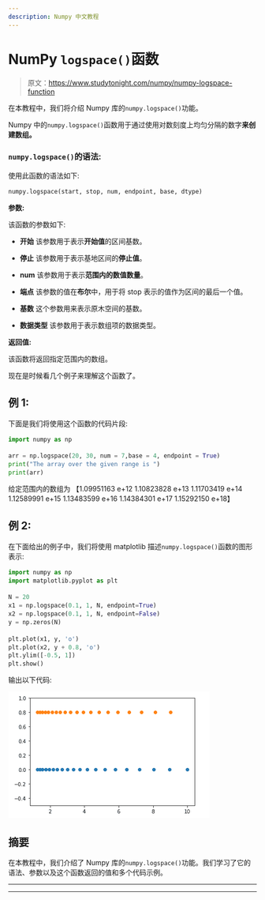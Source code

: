 ```yaml
---
description: Numpy 中文教程
---
```


# NumPy `logspace()`函数

> 原文：<https://www.studytonight.com/numpy/numpy-logspace-function>

在本教程中，我们将介绍 Numpy 库的`numpy.logspace()`功能。

Numpy 中的`numpy.logspace()`函数用于通过使用对数刻度上均匀分隔的数字**来创建数组。**

### `numpy.logspace()`的语法:

使用此函数的语法如下:

```py
numpy.logspace(start, stop, num, endpoint, base, dtype) 
```

**参数:**

该函数的参数如下:

*   **开始**
    该参数用于表示**开始值**的区间基数。

*   **停止**
    该参数用于表示基地区间的**停止值**。

*   **num**
    该参数用于表示**范围内的数值数量**。

*   **端点**
    该参数的值在**布尔**中，用于将 stop 表示的值作为区间的最后一个值。

*   **基数**
    这个参数用来表示原木空间的基数。

*   **数据类型**
    该参数用于表示数组项的数据类型。

**返回值:**

该函数将返回指定范围内的数组。

现在是时候看几个例子来理解这个函数了。

## 例 1:

下面是我们将使用这个函数的代码片段:

```py
import numpy as np  

arr = np.logspace(20, 30, num = 7,base = 4, endpoint = True)  
print("The array over the given range is ")
print(arr)
```

给定范围内的数组为
【1.09951163 e+12 1.10823828 e+13 1.11703419 e+14 1.12589991 e+15
1.13483599 e+16 1.14384301 e+17 1.15292150 e+18】

## 例 2:

在下面给出的例子中，我们将使用 matplotlib 描述`numpy.logspace()`函数的图形表示:

```py
import numpy as np
import matplotlib.pyplot as plt

N = 20
x1 = np.logspace(0.1, 1, N, endpoint=True)
x2 = np.logspace(0.1, 1, N, endpoint=False)
y = np.zeros(N)

plt.plot(x1, y, 'o')
plt.plot(x2, y + 0.8, 'o')
plt.ylim([-0.5, 1])
plt.show()
```

输出以下代码:

![Numpy logspace() code example](img/84fe044290ce127275d3b8517ee42d0f.png)

## 摘要

在本教程中，我们介绍了 Numpy 库的`numpy.logspace()`功能。我们学习了它的语法、参数以及这个函数返回的值和多个代码示例。

* * *

* * *